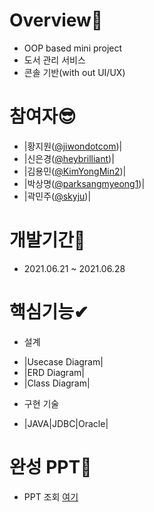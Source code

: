# Overview🙌
- OOP based mini project
- 도서 관리 서비스
- 콘솔 기반(with out UI/UX)

# 참여자😎
- |황지원([@jiwondotcom](https://github.com/jiwondotcom))|
- |신은경([@heybrilliant](https://github.com/heybrilliant))|
- |김용민([@KimYongMin2](https://github.com/KimYongMin2))|
- |박상명([@parksangmyeong1](https://github.com/parksangmyeong1))|
- |곽민주([@skyju](https://github.com/skyju))|

# 개발기간👀
- 2021.06.21 ~ 2021.06.28

# 핵심기능✔
* 설계
+ |Usecase Diagram|
+ |ERD Diagram|
+ |Class Diagram|

* 구현 기술
+ |JAVA|JDBC|Oracle|

# 완성 PPT📙
+ PPT 조회 [여기](https://docs.google.com/presentation/d/1SXyDnyQgXCsvxtBKe6qt0Q84MWUqOsxCx2qsq6qyj7U/edit#slide=id.ge2642960bc_2_23)
